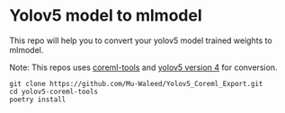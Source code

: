 # Yolov5 model to mlmodel

This repo will help you to convert your yolov5 model trained weights to mlmodel.

Note: This repos uses [coreml-tools](https://github.com/dbsystel/yolov5-coreml-tools) and [yolov5 version 4](https://github.com/ultralytics/yolov5/tree/v4.0) for conversion.

```
git clone https://github.com/Mu-Waleed/Yolov5_Coreml_Export.git
cd yolov5-coreml-tools
poetry install
```
